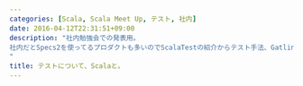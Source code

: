 ```yaml
---
categories: [Scala, Scala Meet Up, テスト, 社内]
date: 2016-04-12T22:31:51+09:00
description: "社内勉強会での発表用。
社内だとSpecs2を使ってるプロダクトも多いのでScalaTestの紹介からテスト手法、Gatlingの改造なんかについて
"
title: テストについて、Scalaと。
---
```


<section data-markdown
    data-separator="\n===\n"
    data-vertical="\n---\n"
    data-notes="^Note:">
<script type="text/template">
# テストについて、Scalaと。
----------------------
サイバーエージェント アドテクスタジオ  
ScalaMeetUp テスト回

<!-- .slide: class="center" -->
===
# About Me
---------
![κeenのアイコン](/images/icon.png) <!-- .element: style="position:absolute;right:0;z-index:-1" -->

 + κeen
 + [@blackenedgold](https://twitter.com/blackenedgold)
 + Github: [KeenS](https://github.com/KeenS)
 + サイバーエージェントのエンジニア
   + 基盤開発グループでScalaで基盤開発してます
 + Lisp, ML, Rust, Shell Scriptあたりを書きます

===
# Scalaのテスト
---------------

* ScalaTest
  + 機能豊富
  + 複数のテストスタイルを選べる
  + 他のフレームワークとの統合がある
* Specs2
  + 普通に使いやすい
* 他にもScalaCheck、JUnit、Gatlingなどなど

===
# ScalaTestのスタイルたち
-----------

* FunSuite
  + xUnitっぽいらしい
* FlatSpec
  + xUnitからBDDに移行した人向けらしい
* FunSpec
  + RSpecっぽいBDD用の

===
# ScalaTestのスタイルたち
-----------

* WordSpec
  + Specs2に似てる。
* FreeSpec
  + 何段にでもネスト出来る。自由。
* Spec
  + テスト=メソッド。速いらしい。

===
# ScalaTestのスタイルたち
-----------
* PropSpec
  + プロパティベースのテスト。ScalaCheckとの統合。
* FeatureSpec
  + シナリオテスト。
===
# その他の機能
-------------

* mockitoのシュガー
* Matcher DSL
* 複数のランナー（複数のツールとの統合）

===
# Axionのテスト
コード紹介を多めに
<!-- .slide: class="center" -->
===
# 単体テスト
---------------

* 普通の単体テストはWordSpec
* ホーアの3つ組に基いて事前条件、コマンド、事後条件(不変条件)に分ける
  + 「{事前条件}が成り立つ時{コマンド}を実行し、停止するなら{事後条件(不変条件)}が成り立つ」の列挙
* [テストについて考えてみた | κeenのHappy Hacκing Blog](http://keens.github.io/blog/2016/03/01/tesutonitsuitekangaetemita/)
* コマンドの実行と事後条件への表明を明確に分離
* テストの分け方に試行錯誤

===
# 事前条件
----------

* 基本的にはmockitoをフルに使う
* テストは並行に走るのでテストケース毎にモックを準備
* コンテキストの共有は基本的にはしない
  + 情報の局所性を上げて何をテストするかを理解しやすくする
  + 逆にノイズが乗ってわかりにくい？
* メソッドの実行に必要な引数と環境全てを構築する

===
# コマンドの実行
---------------

* 例外が起きないことだけ表明する
* 結果はvarに保存して外に持ち出す。

===
# 事後条件
----------

* コマンドを実行した結果に対する表明
* 環境に対する表明
  + 環境が変化した/しなかった
  + 依存オブジェクトのメソッドが呼ばれた/なかった

===
メソッド毎にテストケースをグルーピング

``` scala
"Class#method" when {
  "precondition" should {
    ...
    var ret: Type = null
    "method invocation" in {
      ret = ...
    }

    "post conditions" in {
      ...
    }
  }
}

```

===
# Tips
------

* エディタでテンプレートを用意しておくと楽
  + ensimeのテストテンプレートとか
* やや冗長でも頭を使わずに書ける/理解出来るテストを書く

===
# ユーティリ
---------------

* ユーティリティのテストはPropSpec
* ユーティリティ = 汎用的(文脈に依存しない)、副作用がない、小さい
  + まさにプロパティベースのテストに向く
* ほとんどGenerator Driven Test
  + 半分くらいScalaCheckの機能を使う
* 一部Tebale Driven Test
  + Generatorがコーナーケースを生成してくれない時がある

===
# 他のテスト
------------

* インテグレーションテスト/パフォーマンステストはGatling(の予定)
* Gatlingでエラーレート、パーセンタイル、レスポンスなどをテスト出来る
* パフォーマンステストは実行インスタンスを固定しないといけない問題が…
* シナリオテストはない(APIがReadのみなため)

===
# 他のテスト
---------------

* AxionはThriftプロトコルだがGatlingのAPIをいくつか実装すればGatlingを独自プロトコルに対応出来る
  + 実装量はほとんどない
  + 2~3個DSLを作るだけ
  + 簡単とはいってない(ドキュメントがないつらさ)
* Gatlingのおかげでパフォーマンスに対する表明やリクエスト毎のチェックなどが簡単
* そのうちノウハウを公開するかも？
  + 2.1.Xと2.2.XでAPIが違う問題も…

===
# まとめ
--------

* ScalaTestを紹介したよ
* ScalaTestの実用例を紹介したよ
* Gatlingについて紹介したよ


</script>
</section>
